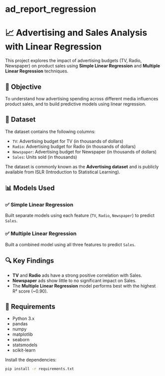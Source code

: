 # ad_report_regression
# 📈 Advertising and Sales Analysis with Linear Regression

This project explores the impact of advertising budgets (TV, Radio, Newspaper) on product sales using **Simple Linear Regression** and **Multiple Linear Regression** techniques.

## 🧠 Objective
To understand how advertising spending across different media influences product sales, and to build predictive models using linear regression.

## 📂 Dataset
The dataset contains the following columns:
- `TV`: Advertising budget for TV (in thousands of dollars)
- `Radio`: Advertising budget for Radio (in thousands of dollars)
- `Newspaper`: Advertising budget for Newspaper (in thousands of dollars)
- `Sales`: Units sold (in thousands)

The dataset is commonly known as the **Advertising dataset** and is publicly available from ISLR (Introduction to Statistical Learning).

## 📊 Models Used

### ✅ Simple Linear Regression
Built separate models using each feature (`TV`, `Radio`, `Newspaper`) to predict `Sales`.

### ✅ Multiple Linear Regression
Built a combined model using all three features to predict `Sales`.

## 🔍 Key Findings
- **TV** and **Radio** ads have a strong positive correlation with Sales.
- **Newspaper** ads show little to no significant impact on Sales.
- The **Multiple Linear Regression** model performs best with the highest R² score (~0.90).

## 📎 Requirements
- Python 3.x
- pandas
- numpy
- matplotlib
- seaborn
- statsmodels
- scikit-learn

Install the dependencies:

```bash
pip install -r requirements.txt
